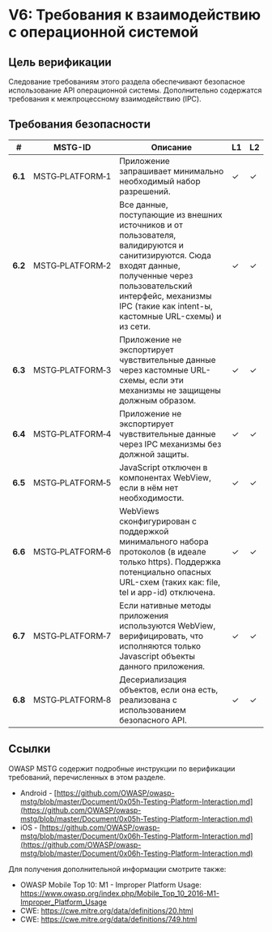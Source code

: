 # V6: Требования к взаимодействию с операционной системой

## Цель верификации

Следование требованиям этого раздела обеспечивают безопасное использование API операционной системы. Дополнительно содержатся требования к межпроцессному взаимодействию (IPC).

## Требования безопасности

| # | MSTG-ID | Описание | L1 | L2 |
| --- | --- | --- | --- | --- |
| **6.1** | MSTG‑PLATFORM‑1 | Приложение запрашивает минимально необходимый набор разрешений. | ✓ | ✓ |
| **6.2** | MSTG‑PLATFORM‑2 | Все данные, поступающие из внешних источников и от пользователя, валидируются и санитизируются. Сюда входят данные, полученные через пользовательский интерфейс, механизмы IPC (такие как intent-ы, кастомные URL-схемы) и из сети.| ✓ | ✓ |
| **6.3** | MSTG‑PLATFORM‑3 | Приложение не экспортирует чувствительные данные через кастомные URL-схемы, если эти механизмы не защищены должным образом. | ✓ | ✓ |
| **6.4** | MSTG‑PLATFORM‑4 | Приложение не экспортирует чувствительные данные через IPC механизмы без должной защиты. | ✓ | ✓ |
| **6.5** | MSTG‑PLATFORM‑5 | JavaScript отключен в компонентах WebView, если в нём нет необходимости. | ✓ | ✓ |
| **6.6** | MSTG‑PLATFORM‑6 | WebViews сконфигурирован с поддержкой минимального набора протоколов (в идеале только https). Поддержка потенциально опасных URL-схем (таких как: file, tel и app-id) отключена. | ✓ | ✓ |
| **6.7** | MSTG‑PLATFORM‑7 | Если нативные методы приложения используются WebView, верифицировать, что исполняются только Javascript объекты данного приложения. | ✓ | ✓ |
| **6.8** | MSTG‑PLATFORM‑8 | Десериализация объектов, если она есть, реализована с использованием безопасного API. | ✓ | ✓ |

<div style="page-break-after: always;"></div>

## Ссылки

OWASP MSTG содержит подробные инструкции по верификации требований, перечисленных в этом разделе.

- Android - [https://github.com/OWASP/owasp-mstg/blob/master/Document/0x05h-Testing-Platform-Interaction.md](https://github.com/OWASP/owasp-mstg/blob/master/Document/0x05h-Testing-Platform-Interaction.md)
- iOS - [https://github.com/OWASP/owasp-mstg/blob/master/Document/0x06h-Testing-Platform-Interaction.md](https://github.com/OWASP/owasp-mstg/blob/master/Document/0x06h-Testing-Platform-Interaction.md)

Для получения дополнительной информации смотрите также:

- OWASP Mobile Top 10: M1 - Improper Platform Usage: <https://www.owasp.org/index.php/Mobile_Top_10_2016-M1-Improper_Platform_Usage>
- CWE: <https://cwe.mitre.org/data/definitions/20.html>
- CWE: <https://cwe.mitre.org/data/definitions/749.html>
